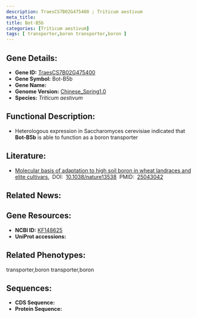 ```yaml
---
description: TraesCS7B02G475400 ; Triticum aestivum
meta_title:
title: Bot-B5b
categories: [Triticum aestivum]
tags: [ transporter,boron transporter,boron ]
---
```


## Gene Details:
- **Gene ID:**	[TraesCS7B02G475400]()
- **Gene Symbol:** Bot-B5b
- **Gene Name:** 
- **Genome Version:** [Chinese_Spring1.0]()
- **Species:** *Triticum aestivum*

## Functional Description:
   - Heterologous expression in Saccharomyces cerevisiae indicated that **Bot-B5b** is able to function as a boron transporter

## Literature:
   - [Molecular basis of adaptation to high soil boron in wheat landraces and elite cultivars.]( https://www.nature.com/articles/nature13538)&nbsp;&nbsp;DOI:&nbsp;&nbsp;[10.1038/nature13538](https://www.nature.com/articles/nature13538)&nbsp;&nbsp;PMID:&nbsp;&nbsp;[25043042](https://pubmed.ncbi.nlm.nih.gov/25043042/)

## Related News:

## Gene Resources:
- **NCBI ID:** [KF148625](https://www.ncbi.nlm.nih.gov/gene/?term=KF148625)
- **UniProt accessions:** [](https://www.uniprot.org/uniprotkb//entry)

## Related Phenotypes:
transporter,boron transporter,boron

## Sequences:
- **CDS Sequence:**
- **Protein Sequence:**
